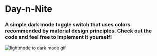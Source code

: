 # Day-n-Nite
### A simple dark mode toggle switch that uses colors recommended by material design principles. Check out the code and feel free to implement it yourself!

![lightmode to dark mode gif](/images/darkGif.gif)